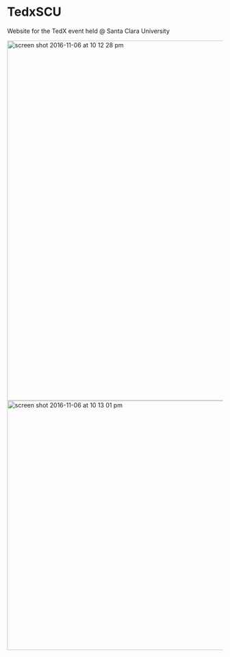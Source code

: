 # TedxSCU
Website for the TedX event held @ Santa Clara University


<img width="840" alt="screen shot 2016-11-06 at 10 12 28 pm" src="https://cloud.githubusercontent.com/assets/10936705/20048028/4b055ea6-a46e-11e6-82d8-00eb9be40ce0.png">
<img width="582" alt="screen shot 2016-11-06 at 10 13 01 pm" src="https://cloud.githubusercontent.com/assets/10936705/20048029/4b058016-a46e-11e6-9473-0dba429dd27f.png">
<img width="840" alt="screen shot 2016-11-06 at 10 13 20 pm" src="https://cloud.githubuserco
